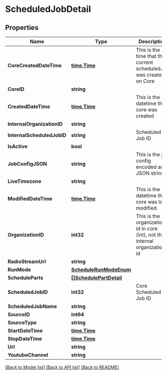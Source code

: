 # ScheduledJobDetail

## Properties

Name | Type | Description | Notes
------------ | ------------- | ------------- | -------------
**CoreCreatedDateTime** | [**time.Time**](time.Time.md) | This is the time that the current scheduledJob was created on Core | [optional] 
**CoreID** | **string** |  | [optional] 
**CreatedDateTime** | [**time.Time**](time.Time.md) | This is the datetime the core was created | [optional] 
**InternalOrganizationID** | **string** |  | [optional] 
**InternalScheduledJobID** | **string** | Scheduled Job ID | [optional] 
**IsActive** | **bool** |  | [optional] 
**JobConfigJSON** | **string** | This is the job config encoded as a JSON string | [optional] 
**LiveTimezone** | **string** |  | [optional] 
**ModifiedDateTime** | [**time.Time**](time.Time.md) | This is the datetime the core was last modified. | [optional] 
**OrganizationID** | **int32** | This is the organization id in core (int), not the internal organization id | [optional] 
**RadioStreamUrl** | **string** |  | [optional] 
**RunMode** | [**ScheduleRunModeEnum**](ScheduleRunModeEnum.md) |  | [optional] 
**ScheduleParts** | [**[]SchedulePartDetail**](SchedulePartDetail.md) |  | [optional] 
**ScheduledJobID** | **int32** | Core Scheduled Job ID | [optional] 
**ScheduledJobName** | **string** |  | [optional] 
**SourceID** | **int64** |  | [optional] 
**SourceType** | **string** |  | [optional] 
**StartDateTime** | [**time.Time**](time.Time.md) |  | [optional] 
**StopDateTime** | [**time.Time**](time.Time.md) |  | [optional] 
**Url** | **string** |  | [optional] 
**YoutubeChannel** | **string** |  | [optional] 

[[Back to Model list]](../README.md#documentation-for-models) [[Back to API list]](../README.md#documentation-for-api-endpoints) [[Back to README]](../README.md)


